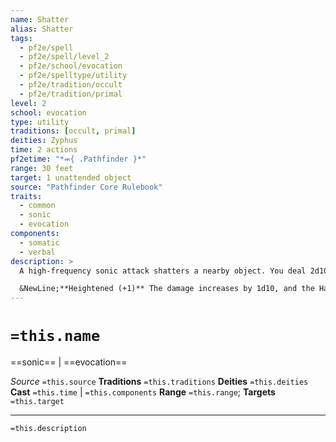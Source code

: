 ```yaml
---
name: Shatter
alias: Shatter
tags:
  - pf2e/spell
  - pf2e/spell/level_2
  - pf2e/school/evocation
  - pf2e/spelltype/utility
  - pf2e/tradition/occult
  - pf2e/tradition/primal
level: 2
school: evocation
type: utility
traditions: [occult, primal]
deities: Zyphus
time: 2 actions
pf2etime: "*⬺{ .Pathfinder }*"
range: 30 feet
target: 1 unattended object
source: "Pathfinder Core Rulebook"
traits:
  - common
  - sonic
  - evocation
components:
  - somatic
  - verbal
description: >
  A high-frequency sonic attack shatters a nearby object. You deal 2d10 sonic damage to the object, ignoring the object's Hardness if it is 4 or lower.

  &NewLine;**Heightened (+1)** The damage increases by 1d10, and the Hardness the spell ignores increases by 2.
---
```

# `=this.name`
==sonic== | ==evocation==

*Source* `=this.source`
**Traditions** `=this.traditions`
**Deities** `=this.deities`
**Cast** `=this.time` | `=this.components`
**Range** `=this.range`; **Targets** `=this.target`

***
`=this.description`